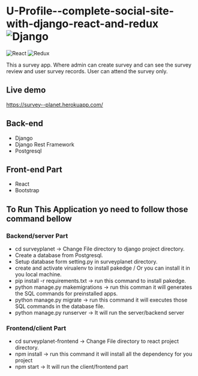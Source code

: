 # U-Profile--complete-social-site-with-django-react-and-redux ![Django](https://img.shields.io/badge/-Django-%23092E20?style=flat-square&logo=React&logoColor=white) 
![React](https://img.shields.io/badge/-React-%23092E20?style=flat-square&logo=React&logoColor=white) 
![Redux](https://img.shields.io/badge/-Redux-%23092E20?style=flat-square&logo=Redux&logoColor=white)

This a survey app. Where admin can create survey and can see the survey review and user survey records. User can attend the survey only.


## Live demo
https://survey--planet.herokuapp.com/

## Back-end
* Django
* Django Rest Framework
* Postgresql
## Front-end Part
* React
* Bootstrap

## To Run This Application yo need to follow those command bellow
### Backend/server Part
* cd surveyplanet  -> Change File directory to django project directory.
* Create a database from Postgresql.
* Setup database form setting.py in surveyplanet directory.
* create and activate virualenv to install pakedge / Or you can install it in you local machine.
* pip install -r requirements.txt  -> run this command to install pakedge.
* python manage.py makemigrations  -> run this comman it will generates the SQL commands for preinstalled apps.
* python manage.py migrate -> run this command it will executes those SQL commands in the database file.
* python manage.py runserver -> It will run the server/backend server

### Frontend/client Part
* cd surveyplanet-frontend  -> Change File directory to react project directory.
* npm install -> run this command it will install all the dependency for you project
* npm start -> It will run the client/frontend part

